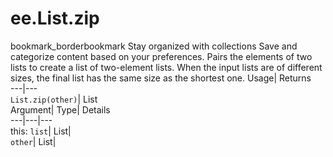  
#  ee.List.zip 
bookmark_borderbookmark Stay organized with collections  Save and categorize content based on your preferences. 
Pairs the elements of two lists to create a list of two-element lists. When the input lists are of different sizes, the final list has the same size as the shortest one. 
Usage| Returns  
---|---  
`List.zip(other)`| List  
Argument| Type| Details  
---|---|---  
this: `list`| List|   
`other`| List|   
